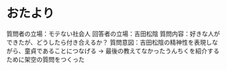 # おたより

質問者の立場：モテない社会人
回答者の立場：吉田松陰
質問内容：好きな人ができたが、どうしたら付き合えるか？
質問意図：吉田松陰の精神性を表現しながら、童貞であることにつなげる
→ 最後の教えてなかったうんちくを紹介するために架空の質問をつくった
